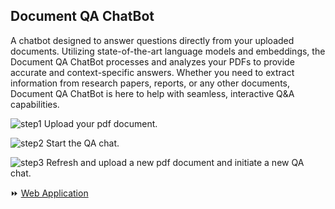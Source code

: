 ## Document QA ChatBot

A chatbot designed to answer questions directly from your uploaded documents. 
Utilizing state-of-the-art language models and embeddings, the Document QA ChatBot processes and analyzes your PDFs to provide accurate and context-specific answers. 
Whether you need to extract information from research papers, reports, or any other documents, Document QA ChatBot is here to help with seamless, interactive Q&A capabilities.


![step1](img/step1.png)
Upload your pdf document.

![step2](img/step2.png)
Start the QA chat.

![step3](img/step3.png)
Refresh and upload a new pdf document and initiate a new QA chat.

<div>⏩ <a href="https://shihjen-document-qa-chatbot-app-sykc0q.streamlit.app/">Web Application</a></div>